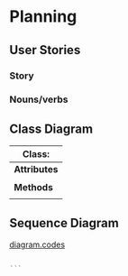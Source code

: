 # Planning

## User Stories

### Story

### Nouns/verbs



## Class Diagram

| Class:  |
| ------- |
| __Attributes__ |
| |
| __Methods__ |
| |

## Sequence Diagram

[diagram.codes](https://playground.diagram.codes/d/sequence)

````ruby

```
